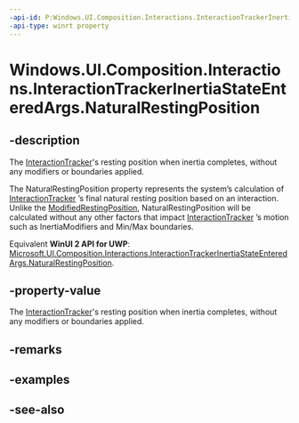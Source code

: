 ```yaml
---
-api-id: P:Windows.UI.Composition.Interactions.InteractionTrackerInertiaStateEnteredArgs.NaturalRestingPosition
-api-type: winrt property
---
```


<!-- Property syntax
public Windows.Foundation.Numerics.Vector3 NaturalRestingPosition { get; }
-->

# Windows.UI.Composition.Interactions.InteractionTrackerInertiaStateEnteredArgs.NaturalRestingPosition

## -description
The [InteractionTracker](interactiontracker.md)'s resting position when inertia completes, without any modifiers or boundaries applied.

The NaturalRestingPosition property represents the system’s calculation of [InteractionTracker](interactiontracker.md) ’s final natural resting position based on an interaction. Unlike the [ModifiedRestingPosition](interactiontrackerinertiastateenteredargs_modifiedrestingposition.md), NaturalRestingPosition will be calculated without any other factors that impact [InteractionTracker](interactiontracker.md) ’s motion such as InertiaModifiers and Min/Max boundaries.

Equivalent **WinUI 2 API for UWP**: [Microsoft.UI.Composition.Interactions.InteractionTrackerInertiaStateEnteredArgs.NaturalRestingPosition](/windows/winui/api/microsoft.ui.composition.interactions.interactiontrackerinertiastateenteredargs.naturalrestingposition).

## -property-value
The [InteractionTracker](interactiontracker.md)'s resting position when inertia completes, without any modifiers or boundaries applied.

## -remarks

## -examples

## -see-also
